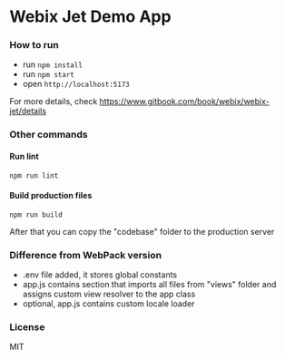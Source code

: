 Webix Jet Demo App
===================

### How to run

- run ```npm install```
- run ```npm start```
- open ```http://localhost:5173```

For more details, check https://www.gitbook.com/book/webix/webix-jet/details

### Other commands

#### Run lint

```
npm run lint
```

#### Build production files

```
npm run build
```

After that you can copy the "codebase" folder to the production server

### Difference from WebPack version

- .env file added, it stores global constants
- app.js contains section that imports all files from "views" folder and assigns custom view resolver to the app class
- optional, app.js contains custom locale loader

### License

MIT